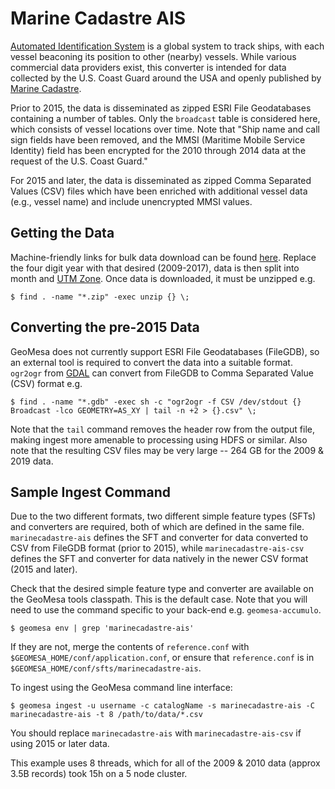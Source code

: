 # Marine Cadastre AIS

[Automated Identification System](https://en.wikipedia.org/wiki/Automatic_identification_system) is a global system to
track ships, with each vessel beaconing its position to other (nearby) vessels. While various commercial data providers
exist, this converter is intended for data collected by the U.S. Coast Guard around the USA and openly published by
[Marine Cadastre](https://marinecadastre.gov/ais/).

Prior to 2015, the data is disseminated as zipped ESRI File Geodatabases containing a number of tables. Only the
`broadcast` table is considered here, which consists of vessel locations over time. Note that "Ship name and call sign
fields have been removed, and the MMSI (Maritime Mobile Service Identity) field has been encrypted for the 2010 through
2014 data at the request of the U.S. Coast Guard."

For 2015 and later, the data is disseminated as zipped Comma Separated Values (CSV) files which have been enriched with
additional vessel data (e.g., vessel name) and include unencrypted MMSI values.

## Getting the Data

Machine-friendly links for bulk data download can be found
[here](https://coast.noaa.gov/htdata/CMSP/AISDataHandler/2009/index.html). Replace the four digit year with that
desired (2009-2017), data is then split into month and
[UTM Zone](https://marinecadastre.gov/ais/AIS%20Documents/UTMZoneMap2014.png). Once data is downloaded, it must be
unzipped e.g.

    $ find . -name "*.zip" -exec unzip {} \;

## Converting the pre-2015 Data

GeoMesa does not currently support ESRI File Geodatabases (FileGDB), so an external tool is required to convert the data
into a suitable format. `ogr2ogr` from [GDAL](http://www.gdal.org/) can convert from FileGDB to Comma Separated
Value (CSV) format e.g.

    $ find . -name "*.gdb" -exec sh -c "ogr2ogr -f CSV /dev/stdout {} Broadcast -lco GEOMETRY=AS_XY | tail -n +2 > {}.csv" \;

Note that the `tail` command removes the header row from the output file, making ingest more amenable to processing
using HDFS or similar. Also note that the resulting CSV files may be very large -- 264 GB for the 2009 & 2019 data.

## Sample Ingest Command

Due to the two different formats, two different simple feature types (SFTs) and converters are required, both of which
are defined in the same file. `marinecadastre-ais` defines the SFT and converter for data converted to CSV from
FileGDB format (prior to 2015), while `marinecadastre-ais-csv` defines the SFT and converter for data natively in the
newer CSV format (2015 and later).

Check that the desired simple feature type and converter are available on the GeoMesa tools classpath.
This is the default case. Note that you will need to use the command specific to your back-end e.g.
`geomesa-accumulo`.

    $ geomesa env | grep 'marinecadastre-ais'

If they are not, merge the contents of `reference.conf` with `$GEOMESA_HOME/conf/application.conf`, or ensure that
`reference.conf` is in `$GEOMESA_HOME/conf/sfts/marinecadastre-ais`.

To ingest using the GeoMesa command line interface:

    $ geomesa ingest -u username -c catalogName -s marinecadastre-ais -C marinecadastre-ais -t 8 /path/to/data/*.csv

You should replace ``marinecadastre-ais`` with ``marinecadastre-ais-csv`` if using 2015 or later data.

This example uses 8 threads, which for all of the 2009 & 2010 data (approx 3.5B records) took 15h on a 5 node cluster.
